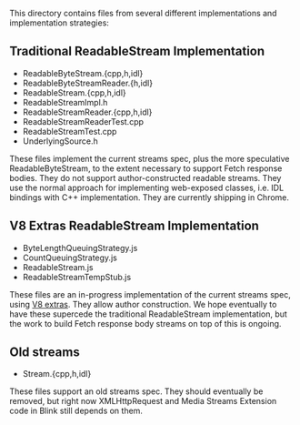 This directory contains files from several different implementations and
implementation strategies:

## Traditional ReadableStream Implementation

- ReadableByteStream.{cpp,h,idl}
- ReadableByteStreamReader.{h,idl}
- ReadableStream.{cpp,h,idl}
- ReadableStreamImpl.h
- ReadableStreamReader.{cpp,h,idl}
- ReadableStreamReaderTest.cpp
- ReadableStreamTest.cpp
- UnderlyingSource.h

These files implement the current streams spec, plus the more speculative
ReadableByteStream, to the extent necessary to support Fetch response bodies.
They do not support author-constructed readable streams. They use the normal
approach for implementing web-exposed classes, i.e. IDL bindings with C++
implementation. They are currently shipping in Chrome.

## V8 Extras ReadableStream Implementation

- ByteLengthQueuingStrategy.js
- CountQueuingStrategy.js
- ReadableStream.js
- ReadableStreamTempStub.js

These files are an in-progress implementation of the current streams spec,
using [V8 extras][1]. They allow author construction. We hope eventually to
have these supercede the traditional ReadableStream implementation, but the
work to build Fetch response body streams on top of this is ongoing.

[1]: https://docs.google.com/document/d/1AT5-T0aHGp7Lt29vPWFr2-qG8r3l9CByyvKwEuA8Ec0

## Old streams

- Stream.{cpp,h,idl}

These files support an old streams spec. They should eventually be removed, but
right now XMLHttpRequest and Media Streams Extension code in Blink still
depends on them.
